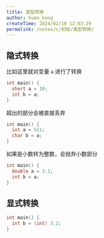 ```yaml
---
title: 类型转换
author: huan_kong
createTime: 2024/02/10 12:03:29
permalink: /notes/c/初级/类型转换/
---
```


## 隐式转换

比如这里就对变量 `a` 进行了转换

```c
int main() {
  short a = 10;
  int b = a;
}
```

超出的部分会被直接丢弃

```c
int main() {
  int a = 511;
  char b = a;
}
```

如果是小数转为整数，会抛弃小数部分

```c
int main() {
  double a = 3.1;
  int b = a;
}
```

## 显式转换

```c
int main() {
  int b = (int) 3.2;
}
```
